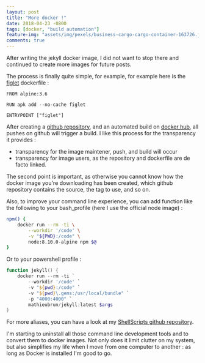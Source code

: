 ```yaml
---
layout: post
title: "More docker !"
date: 2018-04-23 -0800
tags: [docker, "build automation"]
feature-img: "assets/img/pexels/business-cargo-cargo-container-163726.jpg"
comments: true
---
```


After writing the jekyll docker image, I did not want to stop there and continued to create more images for future posts.

The process is finally quite simple, for example, for example here is the [figlet](http://www.figlet.org/) dockerfile :

```` docker
FROM alpine:3.6

RUN apk add --no-cache figlet

ENTRYPOINT ["figlet"]
````

After creating a [github repository](https://github.com/mathieubrun/docker-figlet), and an automated build on [docker hub](https://hub.docker.com/r/mathieubrun/figlet/), all pushes on github will trigger a build. I like this process for the transparency it provides :

- transparency for the image maintener, push, and build will occur
- transparency for image users, as the repository and dockerfile are de facto linked.

The second point is important, as otherwise you cannot know how the docker image you're downloading has been created, which github repository contains the source, the tag to use, and so on.

Also, to improve your command line experience, you can add function like the following to your bash_profile (here I use the official node image) :

```` sh
npm() {
    docker run --rm -ti \
        --workdir '/code' \
        -v "${PWD}:/code" \
        node:8.10.0-alpine npm $@
}
````

Or to your powershell profile :

```` powershell
function jekyll() {
    docker run --rm -ti `
        --workdir '/code' `
        -v "${pwd}:/code" `
        -v "${pwd}\.gems:/usr/local/bundle" `
        -p "4000:4000" `
        mathieubrun/jekyll:latest $args
}
````

For more aliases, you can have a look at my [ShellScripts github repository](https://github.com/mathieubrun/ShellScripts).

I'm starting to uninstall all those command line development tools and to convert them to docker images. Not only does it limit clutter on my system, but also simplifies my life when I move from one computer to another : as long as Docker is installed I'm good to go.